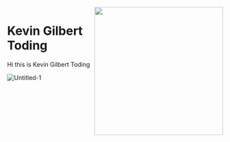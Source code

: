 
<img align='right' src='https://i.pinimg.com/originals/f3/c8/f9/f3c8f9ea0ce3de3991a9ebd35bfd7495.gif' width='300'>
<h1>Kevin Gilbert Toding</h1>
Hi this is Kevin Gilbert Toding

![Untitled-1](https://user-images.githubusercontent.com/79959818/139659540-39f7fdc4-06f5-4d0e-af7c-63ba8b44c9dd.png)






                                                                                    
